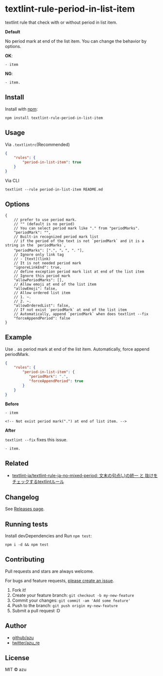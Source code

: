 # textlint-rule-period-in-list-item

textlint rule that check with or without period in list item.

**Default** 

No period mark at end of the list item.
You can change the behavior by options.

**OK**:

```
- item
```

**NG**:

```
- item.
```


## Install

Install with [npm](https://www.npmjs.com/):

    npm install textlint-rule-period-in-list-item

## Usage

Via `.textlintrc`(Recommended)

```json
{
    "rules": {
        "period-in-list-item": true
    }
}
```

Via CLI

```
textlint --rule period-in-list-item README.md
```

## Options

```json5
{
    // prefer to use period mark.
    // "" (default is no period)
    // You can select period mark like "." from "periodMarks".
    "periodMark": "",
    // Built-in recognized period mark list
    // if the period of the text is not `periodMark` and it is a string in the `periodMarks`,
    "periodMarks": [".", "。", "．"],
    // Ignore only link tag
    // - [text](link)
    // It is not needed period mark
    "ignoreLinkEnd": true,
    // define exception period mark list at end of the list item
    // Ignore this period mark
    "allowPeriodMarks": [],
    // Allow emoji at end of the list item
    "allowEmoji": false,
    // Allow ordered list item
    // 1. ~.
    // 2. ~.
    "allowOrderedList": false,
    // If not exist `periodMark` at end of the list item
    // Automatically, append `periodMark` when does textlint --fix
    "forceAppendPeriod": false
}
```

## Example

Use `.` as period mark at end of the list item.
Automatically, force append periodMark.

```json
{
    "rules": {
        "period-in-list-item": {
           "periodMark": ".",
           "forceAppendPeriod": true
        }
    }
}
```

**Before**

```
- item

<!-- Not exist period mark(".") at end of list item. -->
```

**After**

`textlint --fix` fixes this issue.

```
- item.
```

## Related

- [textlint-ja/textlint-rule-ja-no-mixed-period: 文末の句点(。)の統一 と 抜けをチェックするtextlintルール](https://github.com/textlint-ja/textlint-rule-ja-no-mixed-period/ "textlint-ja/textlint-rule-ja-no-mixed-period: 文末の句点(。)の統一 と 抜けをチェックするtextlintルール")

## Changelog

See [Releases page](https://github.com/textlint-rule/textlint-rule-period-in-list-item/releases).

## Running tests

Install devDependencies and Run `npm test`:

    npm i -d && npm test

## Contributing

Pull requests and stars are always welcome.

For bugs and feature requests, [please create an issue](https://github.com/textlint-rule/textlint-rule-period-in-list-item/issues).

1. Fork it!
2. Create your feature branch: `git checkout -b my-new-feature`
3. Commit your changes: `git commit -am 'Add some feature'`
4. Push to the branch: `git push origin my-new-feature`
5. Submit a pull request :D

## Author

- [github/azu](https://github.com/azu)
- [twitter/azu_re](https://twitter.com/azu_re)

## License

MIT © azu
